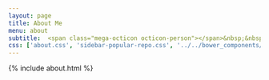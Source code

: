 ```yaml
---
layout: page
title: About Me
menu: about
subtitle:  <span class="mega-octicon octicon-person"></span>&nbsp;&nbsp; I am a programmer                            
css: ['about.css', 'sidebar-popular-repo.css', '../../bower_components/flag-icon-css/css/flag-icon.min.css']
---
```


{% include about.html %}